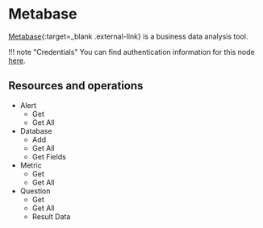 # Metabase

[Metabase](https://www.metabase.com/){:target=_blank .external-link} is a business data analysis tool.

!!! note "Credentials"
    You can find authentication information for this node [here](/integrations/builtin/credentials/metabase/).

## Resources and operations

* Alert
    * Get
    * Get All
* Database
    * Add
    * Get All
    * Get Fields
* Metric
    * Get
    * Get All
* Question
    * Get
    * Get All
    * Result Data
